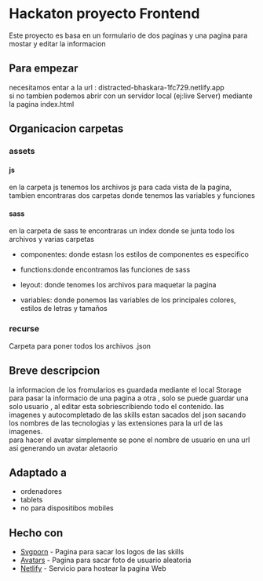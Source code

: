 # Hackaton proyecto Frontend

Este proyecto es basa en un formulario  de dos paginas y una pagina para mostar y editar la informacion


## Para empezar

necesitamos entar a la url : distracted-bhaskara-1fc729.netlify.app <br>
si no tambien podemos abrir con un servidor local (ej:live Server) mediante la pagina index.html 

## Organicacion carpetas

### assets

#### js
en la carpeta js tenemos los archivos js para cada vista de la pagina, tambien encontraras dos carpetas donde tenemos las variables y  funciones
#### sass
en la carpeta de sass te encontraras un index donde se junta todo los archivos y varias carpetas 
* componentes: donde estasn los estilos de componentes es especifico

* functions:donde encontramos las funciones de sass

* leyout: donde tenomes los archivos para maquetar la pagina

* variables: donde ponemos las variables de los principales colores, estilos de letras y tamaños
### recurse
Carpeta para poner todos los archivos .json

## Breve descripcion
la informacion de los fromularios es guardada mediante el local Storage para pasar la informacio de una pagina a otra ,
solo se puede guardar una solo usuario ,  al editar esta sobriescribiendo todo el contenido.
las imagenes y autocompletado de las skills estan sacados del json sacando los nombres de las tecnologias y las extensiones para la url de las imagenes.<br>
para hacer el avatar simplemente se pone el nombre de usuario en una url asi generando un avatar aletaorio 


## Adaptado a

* ordenadores
* tablets
* no para dispositibos mobiles

## Hecho con

* [Svgporn](https://cdn.svgporn.com) - Pagina para sacar los logos de las skills
* [Avatars](https://avatars.dicebear.com) - Pagina para sacar foto de usuario aleatoria
* [Netlify](https://www.netlify.com/) - Servicio para hostear la pagina Web



